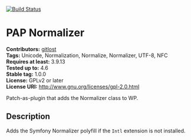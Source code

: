 [![Build Status](https://travis-ci.org/gitlost/pap-normalizer.png?branch=master)](https://travis-ci.org/gitlost/pap-normalizer)
# PAP Normalizer #
**Contributors:** [gitlost](https://profiles.wordpress.org/gitlost)  
**Tags:** Unicode, Normalization, Normalize, Normalizer, UTF-8, NFC  
**Requires at least:** 3.9.13  
**Tested up to:** 4.6  
**Stable tag:** 1.0.0  
**License:** GPLv2 or later  
**License URI:** http://www.gnu.org/licenses/gpl-2.0.html  

Patch-as-plugin that adds the Normalizer class to WP.

## Description ##

Adds the Symfony Normalizer polyfill if the `Intl` extension is not installed.
